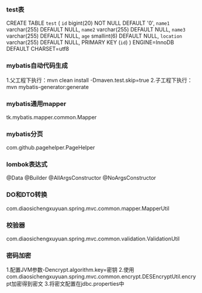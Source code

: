 ### test表
CREATE TABLE `test` (
  `id` bigint(20) NOT NULL DEFAULT '0',
  `name1` varchar(255) DEFAULT NULL,
  `name2` varchar(255) DEFAULT NULL,
  `name3` varchar(255) DEFAULT NULL,
  `age` smallint(6) DEFAULT NULL,
  `location` varchar(255) DEFAULT NULL,
  PRIMARY KEY (`id`)
) ENGINE=InnoDB DEFAULT CHARSET=utf8

### mybatis自动代码生成
1.父工程下执行：mvn clean install -Dmaven.test.skip=true
2.子工程下执行：mvn mybatis-generator:generate

### mybatis通用mapper
tk.mybatis.mapper.common.Mapper

### mybatis分页
com.github.pagehelper.PageHelper

### lombok表达式
@Data @Builder @AllArgsConstructor @NoArgsConstructor

### DO和DTO转换
com.diaosichengxuyuan.spring.mvc.common.mapper.MapperUtil

### 校验器
com.diaosichengxuyuan.spring.mvc.common.validation.ValidationUtil

### 密码加密
1.配置JVM参数-Dencrypt.algorithm.key=密钥
2.使用com.diaosichengxuyuan.spring.mvc.common.encrypt.DESEncryptUtil.encrypt加密得到密文
3.将密文配置在jdbc.properties中
